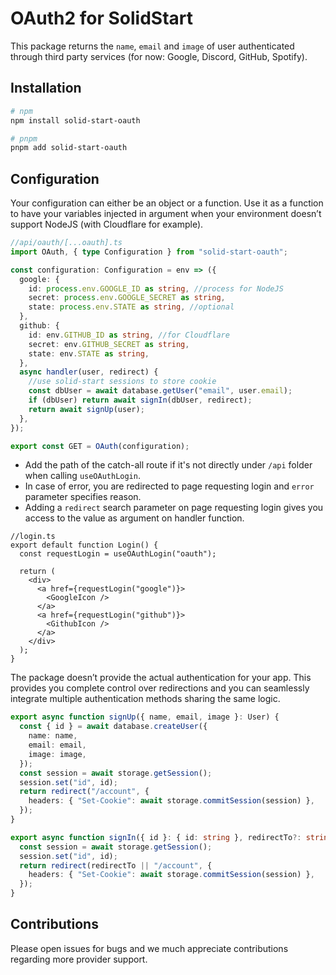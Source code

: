 # OAuth2 for SolidStart

This package returns the `name`, `email` and `image` of user authenticated through third party services (for now: Google, Discord, GitHub, Spotify).

## Installation

```bash
# npm
npm install solid-start-oauth

# pnpm
pnpm add solid-start-oauth
```

## Configuration

Your configuration can either be an object or a function. Use it as a function to have your variables injected in argument when your environment doesn’t support NodeJS (with Cloudflare for example).

```ts
//api/oauth/[...oauth].ts
import OAuth, { type Configuration } from "solid-start-oauth";

const configuration: Configuration = env => ({
  google: {
    id: process.env.GOOGLE_ID as string, //process for NodeJS
    secret: process.env.GOOGLE_SECRET as string,
    state: process.env.STATE as string, //optional
  },
  github: {
    id: env.GITHUB_ID as string, //for Cloudflare
    secret: env.GITHUB_SECRET as string,
    state: env.STATE as string,
  },
  async handler(user, redirect) {
    //use solid-start sessions to store cookie
    const dbUser = await database.getUser("email", user.email);
    if (dbUser) return await signIn(dbUser, redirect);
    return await signUp(user);
  },
});

export const GET = OAuth(configuration);
```

- Add the path of the catch-all route if it's not directly under `/api` folder when calling `useOAuthLogin`.
- In case of error, you are redirected to page requesting login and `error` parameter specifies reason.
- Adding a `redirect` search parameter on page requesting login gives you access to the value as argument on handler function.

```tsx
//login.ts
export default function Login() {
  const requestLogin = useOAuthLogin("oauth");

  return (
    <div>
      <a href={requestLogin("google")}>
        <GoogleIcon />
      </a>
      <a href={requestLogin("github")}>
        <GithubIcon />
      </a>
    </div>
  );
}
```

The package doesn’t provide the actual authentication for your app. This provides you complete control over redirections and you can seamlessly integrate multiple authentication methods sharing the same logic.

```ts
export async function signUp({ name, email, image }: User) {
  const { id } = await database.createUser({
    name: name,
    email: email,
    image: image,
  });
  const session = await storage.getSession();
  session.set("id", id);
  return redirect("/account", {
    headers: { "Set-Cookie": await storage.commitSession(session) },
  });
}

export async function signIn({ id }: { id: string }, redirectTo?: string) {
  const session = await storage.getSession();
  session.set("id", id);
  return redirect(redirectTo || "/account", {
    headers: { "Set-Cookie": await storage.commitSession(session) },
  });
}
```

## Contributions

Please open issues for bugs and we much appreciate contributions regarding more provider support.
